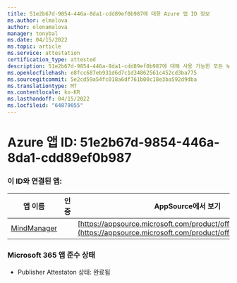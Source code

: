 ```yaml
---
title: 51e2b67d-9854-446a-8da1-cdd89ef0b987에 대한 Azure 앱 ID 정보
ms.author: elmalova
author: elenamalova
manager: tonybal
ms.date: 04/15/2022
ms.topic: article
ms.service: attestation
certification_type: attested
description: 51e2b67d-9854-446a-8da1-cdd89ef0b987에 대해 사용 가능한 모든 보안 및 규정 준수 정보입니다.
ms.openlocfilehash: e8fcc687eb931d6d7c1d34862561c452cd3ba775
ms.sourcegitcommit: 5e2cd59a54fc018a6df761b00c18e3ba592d9dba
ms.translationtype: MT
ms.contentlocale: ko-KR
ms.lasthandoff: 04/15/2022
ms.locfileid: "64879055"
---
```

# <a name="azure-app-id-51e2b67d-9854-446a-8da1-cdd89ef0b987"></a>Azure 앱 ID: 51e2b67d-9854-446a-8da1-cdd89ef0b987


### <a name="apps-associated-with-this-id"></a>이 ID와 연결된 앱:
| **앱 이름** | **인증** | **AppSource에서 보기** |
|--------------|---------------|-----------------------|
| [MindManager](../forward/WA200002261.md) |  | [https://appsource.microsoft.com/product/office/WA200002261](https://appsource.microsoft.com/product/office/WA200002261) |

### <a name="microsoft-365-app-compliance-status"></a>Microsoft 365 앱 준수 상태
- Publisher Attestaton 상태: 완료됨

